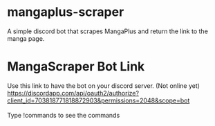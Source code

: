 # mangaplus-scraper
A simple discord bot that scrapes MangaPlus and return the link to the manga page.


# MangaScraper Bot Link
Use this link to have the bot on your discord server. (Not online yet)
<br>https://discordapp.com/api/oauth2/authorize?client_id=703818771818872903&permissions=2048&scope=bot</br>
<br>Type !commands to see the commands</br>
